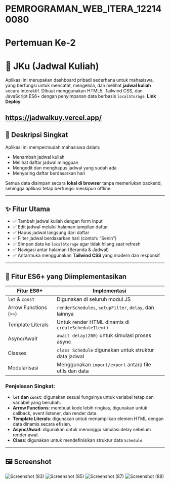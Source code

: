 # PEMROGRAMAN_WEB_ITERA_122140080

# Pertemuan Ke-2


# 📘 JKu (Jadwal Kuliah)
Aplikasi ini merupakan dashboard pribadi sederhana untuk mahasiswa, yang berfungsi untuk mencatat, mengelola, dan melihat **jadwal kuliah** secara interaktif. Dibuat menggunakan HTML5, Tailwind CSS, dan JavaScript ES6+ dengan penyimpanan data berbasis `localStorage`.
**Link Deploy**

https://jadwalkuy.vercel.app/
---

## 🎯 Deskripsi Singkat

Aplikasi ini mempermudah mahasiswa dalam:
- Menambah jadwal kuliah
- Melihat daftar jadwal mingguan
- Mengedit dan menghapus jadwal yang sudah ada
- Menyaring daftar berdasarkan hari

Semua data disimpan secara **lokal di browser** tanpa memerlukan backend, sehingga aplikasi tetap berfungsi meskipun offline.

---

## ✨ Fitur Utama

- ✅ Tambah jadwal kuliah dengan form input
- ✅ Edit jadwal melalui halaman tampilan daftar
- ✅ Hapus jadwal langsung dari daftar
- ✅ Filter jadwal berdasarkan hari (contoh: “Senin”)
- ✅ Simpan data ke `localStorage` agar tidak hilang saat refresh
- ✅ Navigasi antar halaman (Beranda & Jadwal)
- ✅ Antarmuka menggunakan **Tailwind CSS** yang modern dan responsif

---

## 🧠 Fitur ES6+ yang Diimplementasikan

| Fitur ES6+               | Implementasi                                                |
|--------------------------|-------------------------------------------------------------|
| `let` & `const`          | Digunakan di seluruh modul JS                               |
| Arrow Functions (`=>`)   | `renderSchedules`, `setupFilter`, `delay`, dan lainnya     |
| Template Literals        | Untuk render HTML dinamis di `createScheduleItem()`        |
| Async/Await              | `await delay(200)` untuk simulasi proses async             |
| Classes                  | `class Schedule` digunakan untuk struktur data jadwal       |
| Modularisasi             | Menggunakan `import/export` antara file utils dan data      |

### Penjelasan Singkat:
- **`let` dan `const`**: digunakan sesuai fungsinya untuk variabel tetap dan variabel yang berubah.
- **Arrow Functions**: membuat kode lebih ringkas, digunakan untuk callback, event listener, dan render data.
- **Template Literals**: digunakan untuk menampilkan elemen HTML dengan data dinamis secara efisien.
- **Async/Await**: digunakan untuk menunggu simulasi delay sebelum render awal.
- **Class**: digunakan untuk mendefinisikan struktur data `Schedule`.

---

## 🖼️ Screenshot


![Screenshot (83)](https://github.com/user-attachments/assets/6a468eab-5d73-4d8b-b04f-156e6d812c0a)
![Screenshot (85)](https://github.com/user-attachments/assets/9a2094b1-8927-4585-91da-34486250cc8a)
![Screenshot (87)](https://github.com/user-attachments/assets/08e6bbbc-63a5-4d2c-82b9-e57c7c754471)
![Screenshot (88)](https://github.com/user-attachments/assets/3c729faa-1a2e-400e-96c8-1f6f0b883116)

